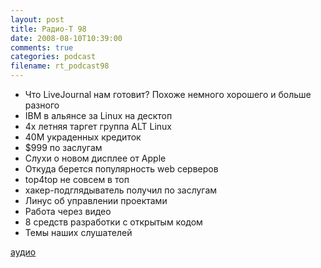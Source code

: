 ```yaml
---
layout: post
title: Радио-Т 98
date: 2008-08-10T10:39:00
comments: true
categories: podcast
filename: rt_podcast98
---
```


- Что LiveJournal нам готовит? Похоже немного хорошего и больше разного
- IBM в альянсе за Linux на десктоп
- 4х летняя таргет группа ALT Linux
- 40М украденных кредиток
- $999 по заслугам
- Слухи о новом дисплее от Apple
- Откуда берется популярность web серверов
- top4top не совсем в топ
- хакер-подглядыватель получил по заслугам
- Линус об управлении проектами
- Работа через видео
- 8 средств разработки с открытым кодом
- Темы наших слушателей

[аудио](http://cdn.radio-t.com/rt_podcast98.mp3)
<audio src="http://cdn.radio-t.com/rt_podcast98.mp3" preload="none"></audio>

